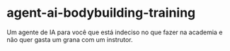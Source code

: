 # agent-ai-bodybuilding-training
Um agente de IA para você que está indeciso no que fazer na academia e não quer gasta um grana com um instrutor.
